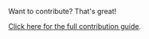 Want to contribute? That's great!

[Click here for the full contribution guide](https://comunica.dev/contribute/).
